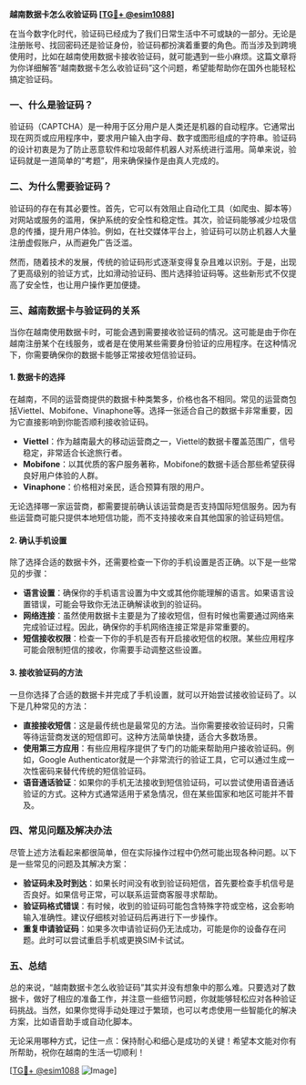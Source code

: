 **越南数据卡怎么收验证码 [[TG💪+ @esim1088](https://t.me/s/esim1088)]**

在当今数字化时代，验证码已经成为了我们日常生活中不可或缺的一部分。无论是注册账号、找回密码还是验证身份，验证码都扮演着重要的角色。而当涉及到跨境使用时，比如在越南使用数据卡接收验证码，就可能遇到一些小麻烦。这篇文章将为你详细解答“越南数据卡怎么收验证码”这个问题，希望能帮助你在国外也能轻松搞定验证码。

### 一、什么是验证码？

验证码（CAPTCHA）是一种用于区分用户是人类还是机器的自动程序。它通常出现在网页或应用程序中，要求用户输入由字母、数字或图形组成的字符串。验证码的设计初衷是为了防止恶意软件和垃圾邮件机器人对系统进行滥用。简单来说，验证码就是一道简单的“考题”，用来确保操作是由真人完成的。

### 二、为什么需要验证码？

验证码的存在有其必要性。首先，它可以有效阻止自动化工具（如爬虫、脚本等）对网站或服务的滥用，保护系统的安全性和稳定性。其次，验证码能够减少垃圾信息的传播，提升用户体验。例如，在社交媒体平台上，验证码可以防止机器人大量注册虚假账户，从而避免广告泛滥。

然而，随着技术的发展，传统的验证码形式逐渐变得复杂且难以识别。于是，出现了更高级别的验证方式，比如滑动验证码、图片选择验证码等。这些新形式不仅提高了安全性，也让用户操作更加便捷。

### 三、越南数据卡与验证码的关系

当你在越南使用数据卡时，可能会遇到需要接收验证码的情况。这可能是由于你在越南注册某个在线服务，或者是在使用某些需要身份验证的应用程序。在这种情况下，你需要确保你的数据卡能够正常接收短信验证码。

#### 1. 数据卡的选择

在越南，不同的运营商提供的数据卡种类繁多，价格也各不相同。常见的运营商包括Viettel、Mobifone、Vinaphone等。选择一张适合自己的数据卡非常重要，因为它直接影响到你能否顺利接收验证码。

- **Viettel**：作为越南最大的移动运营商之一，Viettel的数据卡覆盖范围广，信号稳定，非常适合长途旅行者。
- **Mobifone**：以其优质的客户服务著称，Mobifone的数据卡适合那些希望获得良好用户体验的人群。
- **Vinaphone**：价格相对亲民，适合预算有限的用户。

无论选择哪一家运营商，都需要提前确认该运营商是否支持国际短信服务。因为有些运营商可能只提供本地短信功能，而不支持接收来自其他国家的验证码短信。

#### 2. 确认手机设置

除了选择合适的数据卡外，还需要检查一下你的手机设置是否正确。以下是一些常见的步骤：

- **语言设置**：确保你的手机语言设置为中文或其他你能理解的语言。如果语言设置错误，可能会导致你无法正确解读收到的验证码。
- **网络连接**：虽然使用数据卡主要是为了接收短信，但有时候也需要通过网络来完成验证过程。因此，确保你的手机网络连接正常是非常重要的。
- **短信接收权限**：检查一下你的手机是否有开启接收短信的权限。某些应用程序可能会限制短信的接收，你需要手动调整这些设置。

#### 3. 接收验证码的方法

一旦你选择了合适的数据卡并完成了手机设置，就可以开始尝试接收验证码了。以下是几种常见的方法：

- **直接接收短信**：这是最传统也是最常见的方法。当你需要接收验证码时，只需等待运营商发送的短信即可。这种方法简单快捷，适合大多数场景。
- **使用第三方应用**：有些应用程序提供了专门的功能来帮助用户接收验证码。例如，Google Authenticator就是一个非常流行的验证工具，它可以通过生成一次性密码来替代传统的短信验证码。
- **语音通话验证**：如果你的手机无法接收到短信验证码，可以尝试使用语音通话验证的方式。这种方式通常适用于紧急情况，但在某些国家和地区可能并不普及。

### 四、常见问题及解决办法

尽管上述方法看起来都很简单，但在实际操作过程中仍然可能出现各种问题。以下是一些常见的问题及其解决方案：

- **验证码未及时到达**：如果长时间没有收到验证码短信，首先要检查手机信号是否良好。如果信号正常，可以联系运营商客服寻求帮助。
- **验证码格式错误**：有时候，收到的验证码可能包含特殊字符或空格，这会影响输入准确性。建议仔细核对验证码后再进行下一步操作。
- **重复申请验证码**：如果多次申请验证码仍无法成功，可能是你的设备存在问题。此时可以尝试重启手机或更换SIM卡试试。

### 五、总结

总的来说，“越南数据卡怎么收验证码”其实并没有想象中的那么难。只要选对了数据卡，做好了相应的准备工作，并注意一些细节问题，你就能够轻松应对各种验证码挑战。当然，如果你觉得手动处理过于繁琐，也可以考虑使用一些智能化的解决方案，比如语音助手或自动化脚本。

无论采用哪种方式，记住一点：保持耐心和细心是成功的关键！希望本文能对你有所帮助，祝你在越南的生活一切顺利！

[[TG💪+ @esim1088](https://t.me/s/esim1088) ![Image](https://i.postimg.cc/4NQfJmqS/Snipaste-2025-05-13-00-14-12.png)]